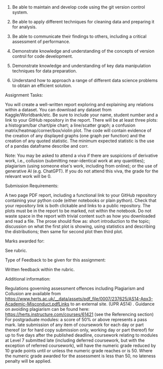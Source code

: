 

1. Be able to maintain and develop code using the git version control system.

2. Be able to apply different techniques for cleaning data and preparing it for analysis.

3. Be able to communicate their findings to others, including a critical assessment of performance.

4. Demonstrate knowledge and understanding of the concepts of version control for code development.

5. Demonstrate knowledge and understanding of key data manipulation techniques for data preparation.

6. Understand how to approach a range of different data science problems to obtain an efficient solution.

Assignment Tasks: 

You will create a well-written report exploring and explaining any relations within a dataset. You can download any dataset from Kaggle/Worldbank/etc. Be sure to include your name, student number and a link to your GitHub repository in the report. There will be at least three plots: a histogram/bar chart/pie chart; a line/scatter graph; a confusion matrix/heatmap/corner/box/violin plot. The code will contain evidence of the creation of any displayed graphs (one graph per function) and the creation of any quoted statistic. The minimum expected statistic is the use of a pandas dataframe describe and corr.

Note: You may be asked to attend a viva if there are suspicions of derivative work, i.e., collusion (submitting near-identical work at any quantities); plagiarism (using someone else's work, including from online); or the use of generative AI (e.g. ChatGPT). If you do not attend this viva, the grade for the relevant work will be 0.

Submission Requirements:

 A two page PDF report, including a functional link to your GitHub repository containing your python code (either notebooks or plain python). Check that your repository link is both clickable and links to a public repository. The plots must be in the report to be marked, not within the notebook. Do not waste space in the report with trivial content such as how you downloaded and read a file. The prose should flow as: short introduction to the topic; discussion on what the first plot is showing, using statistics and describing the distributions; then same for second plot then third plot.

Marks awarded for:

See rubric.

Type of Feedback to be given for this assignment:

Written feedback within the rubric.

Additional information:

 Regulations governing assessment offences including Plagiarism and Collusion are available from https://www.herts.ac.uk/__data/assets/pdf_file/0007/237625/AS14-Apx3-Academic-Misconduct.pdfLinks to an external site. (UPR AS14) .
 Guidance on avoiding plagiarism can be found here: https://herts.instructure.com/courses/61421 (see the Referencing section)
 For postgraduate modules:
 a score of 50% or above represents a pass mark.
 late submission of any item of coursework for each day or part thereof (or for hard copy submission only, working day or part thereof) for up to five days after the published deadline, coursework relating to modules at Level 7 submitted late (including deferred coursework, but with the exception of referred coursework), will have the numeric grade reduced by 10 grade points until or unless the numeric grade reaches or is 50. Where the numeric grade awarded for the assessment is less than 50, no lateness penalty will be applied. 
